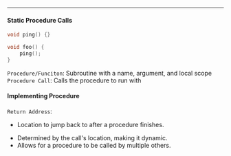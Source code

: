 ***
#### Static Procedure Calls 
```c
void ping() {}

void foo() {
	ping();
}
```

`Procedure/Funciton`: Subroutine with a name, argument, and local scope
`Procedure Call`: Calls the procedure to run with 


#### Implementing Procedure 
`Return Address`: 
* Location to jump back to after a procedure finishes.
- Determined by the call's location, making it dynamic.
- Allows for a procedure to be called by multiple others.

